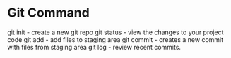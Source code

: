 # Git Command

git init - create a new git repo
git status - view the changes to your project code
git add - add files to staging area
git commit - creates a new commit with files from staging area
git log - review recent commits. 